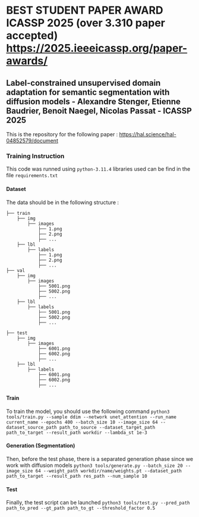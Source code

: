 # BEST STUDENT PAPER AWARD ICASSP 2025 (over 3.310 paper accepted) https://2025.ieeeicassp.org/paper-awards/

## Label-constrained unsupervised domain adaptation for semantic segmentation with diffusion models - Alexandre Stenger, Etienne Baudrier, Benoit Naegel, Nicolas Passat - ICASSP 2025

This is the repository for the following paper : https://hal.science/hal-04852579/document

### Training Instruction

This code was runned using ```python-3.11.4```
libraries used can be find in the file ```requirements.txt```

#### Dataset 
The data should be in the following structure :

```
├── train
    ├── img
        ├── images
            ├── 1.png
            ├── 2.png
            ├── ...
    ├── lbl
        ├── labels
            ├── 1.png
            ├── 2.png
            ├── ...
├── val
    ├── img
        ├── images
            ├── 5001.png
            ├── 5002.png
            ├── ...
    ├── lbl
        ├── labels
            ├── 5001.png
            ├── 5002.png
            ├── ...

├── test
    ├── img
        ├── images
            ├── 6001.png
            ├── 6002.png
            ├── ...
    ├── lbl
        ├── labels
            ├── 6001.png
            ├── 6002.png
            ├── ...
```
#### Train

To train the model, you should use the following command 
``` python3 tools/train.py --sample ddim --network unet_attention --run_name current_name --epochs 400 --batch_size 10 --image_size 64 --dataset_source_path path_to_source --dataset_target_path path_to_target --result_path workdir --lambda_st 1e-3 ```

#### Generation (Segmentation)

Then, before the test phase, there is a separated generation phase since we work with diffusion models
``` python3 tools/generate.py --batch_size 20 --image_size 64 --weight_path workdir/name/weights.pt --dataset_path path_to_target --result_path res_path --num_sample 10 ```

#### Test

Finally, the test script can be launched
``` python3 tools/test.py --pred_path path_to_pred --gt_path path_to_gt --threshold_factor 0.5 ```
